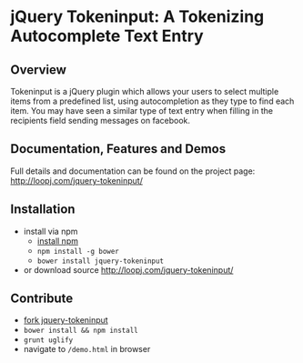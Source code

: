 jQuery Tokeninput: A Tokenizing Autocomplete Text Entry
=======================================================

Overview
--------
Tokeninput is a jQuery plugin which allows your users to select multiple items from a predefined list, using autocompletion as they type to find each item. You may have seen a similar type of text entry when filling in the recipients field sending messages on facebook.

Documentation, Features and Demos
---------------------------------
Full details and documentation can be found on the project page: <http://loopj.com/jquery-tokeninput/>

Installation 
-------------
* install via npm
  * [install npm](https://nodejs.org/download/)
  * `npm install -g bower`
  * `bower install jquery-tokeninput`
* or download source <http://loopj.com/jquery-tokeninput/>

Contribute
-----------
* [fork jquery-tokeninput](https://github.com/loopj/jquery-tokeninput)
* `bower install && npm install`
* `grunt uglify`
* navigate to `/demo.html` in browser

